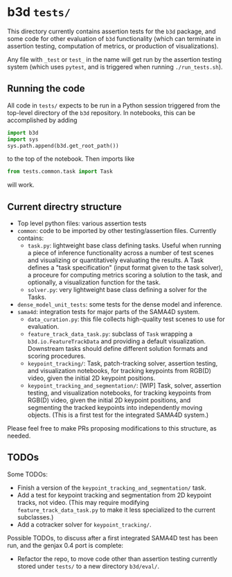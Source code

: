 # b3d `tests/`

This directory currently contains assertion tests for the `b3d` package,
and some code for other evaluation of `b3d` functionality (which can
terminate in assertion testing, computation of metrics, or production
of visualizations).

Any file with `_test` or `test_` in the name will get run by the assertion
testing system (which uses `pytest`, and is triggered when running `./run_tests.sh`).

## Running the code
All code in `tests/` expects to be run in a Python session triggered from the top-level directory of the `b3d` repository.
In notebooks, this can be accomplished by adding
```python
import b3d
import sys
sys.path.append(b3d.get_root_path())
```
to the top of the notebook.  Then imports like
```python
from tests.common.task import Task
```
will work.

## Current directry structure
- Top level python files: various assertion tests
- `common`: code to be imported by other testing/assertion files.  Currently contains:
  - `task.py`: lightweight base class defining tasks.  Useful when running a piece of inference functionality across a number of test scenes and visualizing or quantitatively evaluating the results.
  A Task defines a "task specification" (input format given to
  the task solver), a proceure for computing metrics scoring a solution
  to the task, and optionally, a visualization function for the task.
  - `solver.py`: very lightweight base class defining a solver for the Tasks.
- `dense_model_unit_tests`: some tests for the dense model and inference.
- `sama4d`: integration tests for major parts of the SAMA4D system.
  - `data_curation.py`: this file collects high-quality test scenes to use for evaluation.
  - `feature_track_data_task.py`: subclass of `Task` wrapping a `b3d.io.FeatureTrackData` and providing a default visualization. Downstream tasks should define different solution formats and scoring procedures.
  - `keypoint_tracking/`: Task, patch-tracking solver, assertion testing, and visualization notebooks, for tracking keypoints from RGB(D) video, given the initial 2D keypoint positions.
  - `keypoint_tracking_and_segmentation/`: [WIP] Task, solver, assertion testing, and visualization notebooks, for tracking keypoints from RGB(D) video, given the initial 2D keypoint positions, and segmenting the tracked keypoints into independently moving objects.  (This is a first test for the integrated SAMA4D system.)

Please feel free to make PRs proposing modifications to this structure, as needed.

## TODOs

Some TODOs:
- Finish a version of the `keypoint_tracking_and_segmentation/` task.
- Add a test for keypoint tracking and segmentation from 2D keypoint tracks, not video.  (This may require modifying `feature_track_data_task.py` to make it less specialized to the current subclasses.)
- Add a cotracker solver for `keypoint_tracking/`.

Possible TODOs, to discuss after a first integrated SAMA4D test has been run, and the genjax 0.4 port is complete:
- Refactor the repo, to move code other than assertion testing currently stored under `tests/` to a new directory `b3d/eval/`.